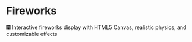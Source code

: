 # Fireworks
🎆 Interactive fireworks display with HTML5 Canvas, realistic physics, and customizable effects
